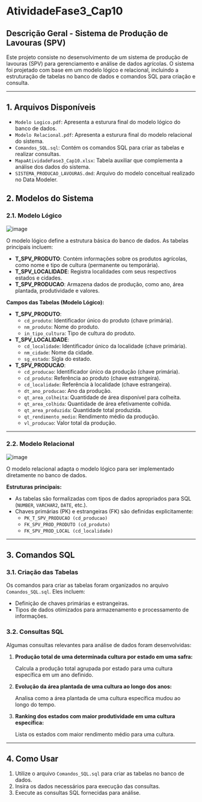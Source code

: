 # AtividadeFase3_Cap10

## Descrição Geral - Sistema de Produção de Lavouras (SPV)
Este projeto consiste no desenvolvimento de um sistema de produção de lavouras (SPV) para gerenciamento e análise de dados agrícolas. O sistema foi projetado com base em um modelo lógico e relacional, incluindo a estruturação de tabelas no banco de dados e comandos SQL para criação e consulta.

---

## 1. Arquivos Disponíveis

- `Modelo Logico.pdf`: Apresenta a esturura final do modelo lógico do banco de dados.
- `Modelo Relacional.pdf`: Apresenta a esturura final do modelo relacional do sistema.
- `Comandos_SQL.sql`: Contém os comandos SQL para criar as tabelas e realizar consultas.
- `MapaAtividadeFase3_Cap10.xlsx`: Tabela auxiliar que complementa a análise dos dados do sistema.
- `SISTEMA_PRODUCAO_LAVOURAS.dmd`: Arquivo do modelo conceitual realizado no Data Modeler.

## 2. Modelos do Sistema

### 2.1. Modelo Lógico

![image](https://github.com/user-attachments/assets/b11e17e0-4216-4b52-bbbe-c2e3c8e58a50)


O modelo lógico define a estrutura básica do banco de dados. As tabelas principais incluem:
- **T_SPV_PRODUTO**: Contém informações sobre os produtos agrícolas, como nome e tipo de cultura (permanente ou temporária).
- **T_SPV_LOCALIDADE**: Registra localidades com seus respectivos estados e cidades.
- **T_SPV_PRODUCAO**: Armazena dados de produção, como ano, área plantada, produtividade e valores.

**Campos das Tabelas (Modelo Lógico):**
- **T_SPV_PRODUTO**:
  - `cd_produto`: Identificador único do produto (chave primária).
  - `nm_produto`: Nome do produto.
  - `in_tipo_cultura`: Tipo de cultura do produto.
- **T_SPV_LOCALIDADE**:
  - `cd_localidade`: Identificador único da localidade (chave primária).
  - `nm_cidade`: Nome da cidade.
  - `sg_estado`: Sigla do estado.
- **T_SPV_PRODUCAO**:
  - `cd_producao`: Identificador único da produção (chave primária).
  - `cd_produto`: Referência ao produto (chave estrangeira).
  - `cd_localidade`: Referência à localidade (chave estrangeira).
  - `dt_ano_producao`: Ano da produção.
  - `qt_area_colheita`: Quantidade de área disponível para colheita.
  - `qt_area_colhida`: Quantidade de área efetivamente colhida.
  - `qt_area_produzida`: Quantidade total produzida.
  - `qt_rendimento_medio`: Rendimento médio da produção.
  - `vl_producao`: Valor total da produção.

---

### 2.2. Modelo Relacional

![image](https://github.com/user-attachments/assets/18e1595d-6a19-4a89-b683-dd3d8ee05b98)

O modelo relacional adapta o modelo lógico para ser implementado diretamente no banco de dados.

**Estruturas principais:**
- As tabelas são formalizadas com tipos de dados apropriados para SQL (`NUMBER`, `VARCHAR2`, `DATE`, etc.).
- Chaves primárias (PK) e estrangeiras (FK) são definidas explicitamente:
  - `PK_T_SPV_PRODUCAO (cd_producao)`
  - `FK_SPV_PROD_PRODUTO (cd_produto)`
  - `FK_SPV_PROD_LOCAL (cd_localidade)`

---

## 3. Comandos SQL

### 3.1. Criação das Tabelas
Os comandos para criar as tabelas foram organizados no arquivo `Comandos_SQL.sql`. Eles incluem:
- Definição de chaves primárias e estrangeiras.
- Tipos de dados otimizados para armazenamento e processamento de informações.

### 3.2. Consultas SQL
Algumas consultas relevantes para análise de dados foram desenvolvidas:
1. **Produção total de uma determinada cultura por estado em uma safra:**

   Calcula a produção total agrupada por estado para uma cultura específica em um ano definido.
3. **Evolução da área plantada de uma cultura ao longo dos anos:**

   Analisa como a área plantada de uma cultura específica mudou ao longo do tempo.
5. **Ranking dos estados com maior produtividade em uma cultura específica:**

   Lista os estados com maior rendimento médio para uma cultura.

---

## 4. Como Usar
1. Utilize o arquivo `Comandos_SQL.sql` para criar as tabelas no banco de dados.
2. Insira os dados necessários para execução das consultas.
3. Execute as consultas SQL fornecidas para análise.
